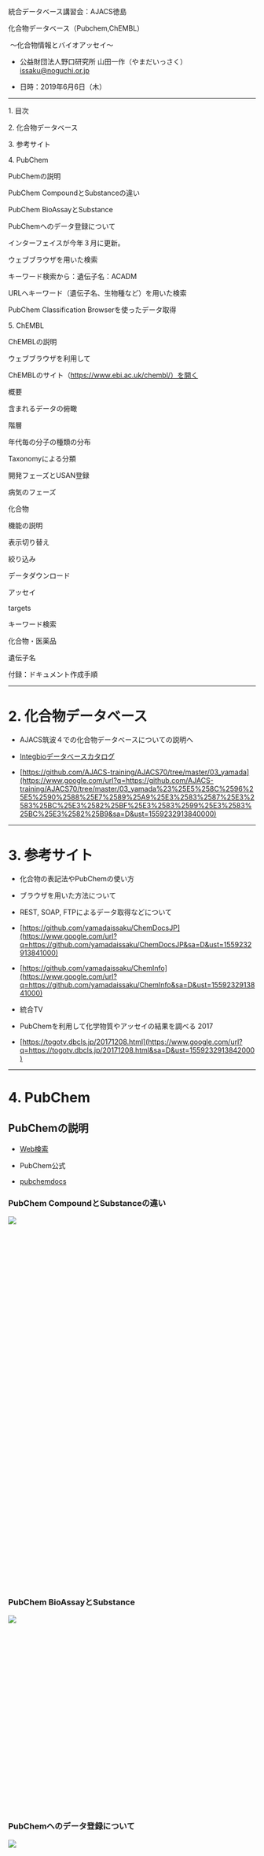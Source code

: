<meta content="text/html; charset=UTF-8" http-equiv="content-type">

<span class="c32">統合データベース講習会：AJACS徳島</span>

<span class="c31">化合物データベース（Pubchem,ChEMBL）</span>

<span class="c31">&nbsp;〜化合物情報とバイオアッセイ〜</span>

<span class="c24 c35"></span>

* <span class="c41">公益財団法人野口研究所 山田一作（やまだいっさく） </span><span class="c10 c41">[issaku@noguchi.or.jp](mailto:issaku@noguchi.or.jp)</span>

* <span class="c41">日時：2019年6月6日（木）</span>

---

<span class="c3"></span>

<span class="c3"></span>

<span class="c14">1. 目次</span>

<span class="c12 c10">2. 化合物データベース</span>

<span class="c12 c10">3. 参考サイト</span>

<span class="c12 c10">4. PubChem</span>

<span class="c12 c10">PubChemの説明</span>

<span class="c12 c10">PubChem CompoundとSubstanceの違い</span>

<span class="c12 c10">PubChem BioAssayとSubstance</span>

<span class="c12 c10">PubChemへのデータ登録について</span>

<span class="c12 c10">インターフェイスが今年３月に更新。</span>

<span class="c12 c10">ウェブブラウザを用いた検索</span>

<span class="c12 c10">キーワード検索から：遺伝子名：ACADM</span>

<span class="c12 c10">URLへキーワード（遺伝子名、生物種など）を用いた検索</span>

<span class="c12 c10">PubChem Classification Browserを使ったデータ取得</span>

<span class="c12 c10">5. ChEMBL</span>

<span class="c12 c10">ChEMBLの説明</span>

<span class="c12 c10">ウェブブラウザを利用して</span>

<span class="c12 c10">ChEMBLのサイト（https://www.ebi.ac.uk/chembl/）を開く</span>

<span class="c12 c10">概要</span>

<span class="c12 c10">含まれるデータの俯瞰</span>

<span class="c12 c10">階層</span>

<span class="c12 c10">年代毎の分子の種類の分布</span>

<span class="c12 c10">Taxonomyによる分類</span>

<span class="c12 c10">開発フェーズとUSAN登録</span>

<span class="c12 c10">病気のフェーズ</span>

<span class="c12 c10">化合物</span>

<span class="c12 c10">機能の説明</span>

<span class="c12 c10">表示切り替え</span>

<span class="c12 c10">絞り込み</span>

<span class="c12 c10">データダウンロード</span>

<span class="c12 c10">アッセイ</span>

<span class="c12 c10">targets</span>

<span class="c12 c10">キーワード検索</span>

<span class="c12 c10">化合物・医薬品</span>

<span class="c12 c10">遺伝子名</span>

<span class="c12 c10">付録：ドキュメント作成手順</span>

<span class="c3"></span>

---

<span class="c3"></span>

<span class="c3"></span>

<span class="c14">2. 化合物データベース</span>
=====================================

* <span class="c3">AJACS筑波４での化合物データベースについての説明へ</span>

* <span class="c22">[Integbioデータベースカタログ](https://www.google.com/url?q=https://integbio.jp/dbcatalog/?lang%3Dja&sa=D&ust=1559232913839000)</span>

* <span class="c10">[https://github.com/AJACS-training/AJACS70/tree/master/03_yamada](https://www.google.com/url?q=https://github.com/AJACS-training/AJACS70/tree/master/03_yamada%23%25E5%258C%2596%25E5%2590%2588%25E7%2589%25A9%25E3%2583%2587%25E3%2583%25BC%25E3%2582%25BF%25E3%2583%2599%25E3%2583%25BC%25E3%2582%25B9&sa=D&ust=1559232913840000)</span>

<span class="c3"></span>

---

<span class="c3"></span>

<span class="c14">3. 参考サイト</span>
=================================

* <span class="c3">化合物の表記法やPubChemの使い方</span>

* <span class="c3">ブラウザを用いた方法について</span>
* <span class="c3">REST, SOAP, FTPによるデータ取得などについて</span>

* <span class="c10">[https://github.com/yamadaissaku/ChemDocsJP](https://www.google.com/url?q=https://github.com/yamadaissaku/ChemDocsJP&sa=D&ust=1559232913841000)</span>
* <span class="c10">[https://github.com/yamadaissaku/ChemInfo](https://www.google.com/url?q=https://github.com/yamadaissaku/ChemInfo&sa=D&ust=1559232913841000)</span>

* <span class="c3">統合TV</span>

* <span class="c3">PubChemを利用して化学物質やアッセイの結果を調べる 2017</span>

* <span class="c10">[https://togotv.dbcls.jp/20171208.html](https://www.google.com/url?q=https://togotv.dbcls.jp/20171208.html&sa=D&ust=1559232913842000)</span>

<span class="c3"></span>

---

<span class="c3"></span>

<span class="c14">4. PubChem</span>
===================================

<span class="c19">PubChemの説明</span>
-----------------------------------

* <span class="c10">[Web検索](https://www.google.com/url?q=https://www.google.com/search?q%3Dpubchem%26oq%3Dpubchem%26aqs%3Dchrome..69i57j69i60l4j0.4321j0j4%26sourceid%3Dchrome%26ie%3DUTF-8&sa=D&ust=1559232913843000)</span>
* <span class="c3">PubChem公式</span>

* <span class="c10">[pubchemdocs](https://www.google.com/url?q=https://pubchemdocs.ncbi.nlm.nih.gov/&sa=D&ust=1559232913843000)</span>

### <span class="c42">PubChem CompoundとSubstanceの違い</span>

<span style="overflow: hidden; display: inline-block; margin: 0.00px 0.00px; border: 0.00px solid #000000; transform: rotate(0.00rad) translateZ(0px); -webkit-transform: rotate(0.00rad) translateZ(0px); width: 316.09px; height: 748.70px;">![](images/image24.png)</span>

### <span class="c42">PubChem BioAssayとSubstance</span>

<span style="overflow: hidden; display: inline-block; margin: 0.00px 0.00px; border: 0.00px solid #000000; transform: rotate(0.00rad) translateZ(0px); -webkit-transform: rotate(0.00rad) translateZ(0px); width: 680.61px; height: 393.33px;">![](images/image100.png)</span>

### <span class="c42">PubChemへのデータ登録について</span>

<span style="overflow: hidden; display: inline-block; margin: 0.00px 0.00px; border: 0.00px solid #000000; transform: rotate(0.00rad) translateZ(0px); -webkit-transform: rotate(0.00rad) translateZ(0px); width: 680.61px; height: 536.00px;">![](images/image98.png)</span>

---

<span class="c3"></span>

<span class="c19">インターフェイスが今年３月に更新。</span>
------------------------------------------

* <span class="c10">[https://pubchemdocs.ncbi.nlm.nih.gov/about](https://www.google.com/url?q=https://pubchemdocs.ncbi.nlm.nih.gov/about&sa=D&ust=1559232913845000)</span>

<span style="overflow: hidden; display: inline-block; margin: 0.00px -0.00px; border: 1.33px solid #000000; transform: rotate(0.00rad) translateZ(0px); -webkit-transform: rotate(0.00rad) translateZ(0px); width: 529.00px; height: 83.00px;">![](images/image66.png)</span>

<span style="overflow: hidden; display: inline-block; margin: 0.00px 0.00px; border: 0.00px solid #000000; transform: rotate(0.00rad) translateZ(0px); -webkit-transform: rotate(0.00rad) translateZ(0px); width: 680.61px; height: 342.67px;">![](images/image25.png)</span>

---

<span class="c3"></span>

<span class="c19">ウェブブラウザを用いた検索</span>
--------------------------------------

### <span>キーワード検索から：遺伝子名：</span><span class="c32">ACADM</span><span class="c42">&nbsp;</span>

1.  <span class="c10">[中鎖アシル CoA デヒドロゲナーゼ (MCAD) 欠損症の病因遺伝子 ：ACADM ](https://www.google.com/url?q=https://www.genome.jp/dbget-bin/www_bget?ds_ja:H00488&sa=D&ust=1559232913846000)</span><span class="c3">について調べてみましょう。</span>
2.  <span>PubChemのサイト（</span><span class="c10">[https://pubchem.ncbi.nlm.nih.gov/](https://www.google.com/url?q=https://pubchem.ncbi.nlm.nih.gov/&sa=D&ust=1559232913847000)</span><span class="c3">）を開きます。</span>

* <span class="c3">または、Googleなどの検索エンジンで”PubChem”と検索し、下記のリンクをクリック</span>

<span style="overflow: hidden; display: inline-block; margin: 0.00px 0.00px; border: 0.00px solid #000000; transform: rotate(0.00rad) translateZ(0px); -webkit-transform: rotate(0.00rad) translateZ(0px); width: 457.81px; height: 98.82px;">![](images/image6.png)</span>

1.  <span>下図のようにキーワード入力欄に”</span><span class="c32">ACADM</span><span class="c3">&nbsp;”を入力すると、Compound, Gene, Taxonomyに分類された候補キーワードが示されます。</span>

<span class="c3"></span>

<span style="overflow: hidden; display: inline-block; margin: 0.00px 0.00px; border: 0.00px solid #000000; transform: rotate(0.00rad) translateZ(0px); -webkit-transform: rotate(0.00rad) translateZ(0px); width: 680.61px; height: 402.67px;">![](images/image2.png)</span>

<span class="c3"></span>

1.  <span class="c3">今回は、"Gene"の"Acadm"をクリックすると、下図のサイトに移動します。</span>
2.  <span class="c3">ここでも、分類としてSubstances, Genes, BioAssays, Literature, Patentsが表示され、その下の（）内に含まれるデータの数が表示されます。</span>

<span class="c3"></span>

<span style="overflow: hidden; display: inline-block; margin: 0.00px 0.00px; border: 0.00px solid #000000; transform: rotate(0.00rad) translateZ(0px); -webkit-transform: rotate(0.00rad) translateZ(0px); width: 680.61px; height: 401.33px;">![](images/image78.png)</span>

<span class="c3"></span>

1.  <span class="c3">ここで、"Gene"をクリックすると、taxonomy IDの異なる３個の遺伝子が含まれることがわかります。</span>

* <span class="c10">[9906: Homo sapiens (human) ](https://www.google.com/url?q=https://www.ncbi.nlm.nih.gov/Taxonomy/Browser/wwwtax.cgi?id%3D9606&sa=D&ust=1559232913848000)</span>
* <span class="c10">[10090: Mus musculus (house mouse) ](https://www.google.com/url?q=https://www.ncbi.nlm.nih.gov/Taxonomy/Browser/wwwtax.cgi?id%3D10090&sa=D&ust=1559232913849000)</span>
* <span class="c10">[10116: Rattus norvegicus (Norway rat) ](https://www.google.com/url?q=https://www.ncbi.nlm.nih.gov/Taxonomy/Browser/wwwtax.cgi?id%3D10116&sa=D&ust=1559232913849000)</span>

<span style="overflow: hidden; display: inline-block; margin: 0.00px 0.00px; border: 0.00px solid #000000; transform: rotate(0.00rad) translateZ(0px); -webkit-transform: rotate(0.00rad) translateZ(0px); width: 680.61px; height: 332.00px;">![](images/image10.png)</span>

<span class="c3"></span>

1.  <span class="c3">ここで、各遺伝子毎にLinked BioAssays Countが表示されています。</span>

<span style="overflow: hidden; display: inline-block; margin: 0.00px 0.00px; border: 0.00px solid #000000; transform: rotate(0.00rad) translateZ(0px); -webkit-transform: rotate(0.00rad) translateZ(0px); width: 264.00px; height: 48.00px;">![](images/image73.png)</span>

<span class="c3"></span>

1.  <span class="c3">Linked BioAssays Countのあとの数値、この場合は"12"をクリックすると、BioAssaysのサイトへ移動します。</span>

<span style="overflow: hidden; display: inline-block; margin: 0.00px 0.00px; border: 0.00px solid #000000; transform: rotate(0.00rad) translateZ(0px); -webkit-transform: rotate(0.00rad) translateZ(0px); width: 680.61px; height: 361.33px;">![](images/image51.png)</span>

<span class="c3"></span>

1.  <span class="c3">Linked BioAssays Countのあとの数値、この場合は"12"をクリックすると、BioAssaysのサイトへ移動します。</span>

* <span class="c3">BioAssay AID,&nbsp;&nbsp;&nbsp;&nbsp;&nbsp;&nbsp;&nbsp;&nbsp;BioAssay Name, BioAssay Type の表示された表が表示されます。</span>

<span style="overflow: hidden; display: inline-block; margin: 0.00px 0.00px; border: 0.00px solid #000000; transform: rotate(0.00rad) translateZ(0px); -webkit-transform: rotate(0.00rad) translateZ(0px); width: 680.61px; height: 86.67px;">![](images/image64.png)</span>

<span class="c3"></span>

<span style="overflow: hidden; display: inline-block; margin: 0.00px 0.00px; border: 0.00px solid #000000; transform: rotate(0.00rad) translateZ(0px); -webkit-transform: rotate(0.00rad) translateZ(0px); width: 36.00px; height: 41.00px;">![](images/image89.png)</span><span class="c3">をクリックすると、説明が表示されます。この機能はPubChemの色々なサイトにありますので、”これ何？”と思ったら、クリックしてみてください。</span>

<span style="overflow: hidden; display: inline-block; margin: 0.00px 0.00px; border: 0.00px solid #000000; transform: rotate(0.00rad) translateZ(0px); -webkit-transform: rotate(0.00rad) translateZ(0px); width: 680.61px; height: 172.00px;">![](images/image22.png)</span>

<span class="c3"></span>

1.  <span class="c3">右上のDownloadをクリックとCSV形式で取得することができます。ダウンロードしたCSV形式のファイルを開くと以下のようになります。</span>

<span class="c3"></span>

<span style="overflow: hidden; display: inline-block; margin: 0.00px 0.00px; border: 0.00px solid #000000; transform: rotate(0.00rad) translateZ(0px); -webkit-transform: rotate(0.00rad) translateZ(0px); width: 680.61px; height: 149.33px;">![](images/image15.png)</span>

<span class="c3"></span>

1.  <span class="c3">テーブルの”BioAssay AID”をクリックすると、以下のようなアッセイの詳細を見ることができます。</span>

<span style="overflow: hidden; display: inline-block; margin: 0.00px 0.00px; border: 0.00px solid #000000; transform: rotate(0.00rad) translateZ(0px); -webkit-transform: rotate(0.00rad) translateZ(0px); width: 680.61px; height: 554.67px;">![](images/image28.png)</span>

<span class="c3"></span>

1.  <span class="c3">詳細ページには上図のようなことが記載されています。</span>

* <span class="c3">”Tested Substances:”を見ていただくと、”Active”と”Inactive”の件数がわかります。</span>

* <span class="c3">”Data table”をクリックすると下記のTableが表示されます。これは、ページをスクロールすることや、ページ右端の”CONTENTS”の”2 Data Table”をクリックすることでも同様に移動できます。</span>

<span style="overflow: hidden; display: inline-block; margin: 0.00px 0.00px; border: 0.00px solid #000000; transform: rotate(0.00rad) translateZ(0px); -webkit-transform: rotate(0.00rad) translateZ(0px); width: 680.61px; height: 433.33px;">![](images/image47.png)</span>

<span class="c3"></span>

1.  <span class="c3">右上の”？”をクリックすると ここでも説明が表示されます。</span>

<span style="overflow: hidden; display: inline-block; margin: 0.00px 0.00px; border: 0.00px solid #000000; transform: rotate(0.00rad) translateZ(0px); -webkit-transform: rotate(0.00rad) translateZ(0px); width: 680.61px; height: 126.67px;">![](images/image19.png)</span>

<span class="c3"></span>

1.  <span class="c3">Data Tableには様々な情報が登録されています。右上の”SORT BY”のプルダウンにより、Activity, Score, SID, CID</span>

<span style="overflow: hidden; display: inline-block; margin: 0.00px 0.00px; border: 0.00px solid #000000; transform: rotate(0.00rad) translateZ(0px); -webkit-transform: rotate(0.00rad) translateZ(0px); width: 680.61px; height: 177.33px;">![](images/image108.png)</span>

<span class="c3"></span>

1.  <span class="c3">右上のDownloadをクリックとCSV形式で取得することができます。また、Data Tableのダウンロードでは、下図のようにALL, ACTIVE, INACTIVEをそれぞれ取得できます。</span>

<span style="overflow: hidden; display: inline-block; margin: 0.00px 0.00px; border: 0.00px solid #000000; transform: rotate(0.00rad) translateZ(0px); -webkit-transform: rotate(0.00rad) translateZ(0px); width: 361.00px; height: 213.00px;">![](images/image107.png)</span>

<span class="c3"></span>

1.  <span class="c3">取得したCSV形式のファイルを開くと以下のようになります。</span>

<span style="overflow: hidden; display: inline-block; margin: 0.00px 0.00px; border: 0.00px solid #000000; transform: rotate(0.00rad) translateZ(0px); -webkit-transform: rotate(0.00rad) translateZ(0px); width: 680.61px; height: 208.00px;">![](images/image86.png)</span>

<span class="c3"></span>

1.  <span class="c3">Data Tableからのリンクは、SID, Activity, Entrez GeneIDから、それぞれのページに移動することができます。</span>
2.  <span class="c3">Data Tableの各列のSIDのSID（例えば：152153881）をクリックすると下図のようなページが表示されます。</span>

<span style="overflow: hidden; display: inline-block; margin: 0.00px 0.00px; border: 0.00px solid #000000; transform: rotate(0.00rad) translateZ(0px); -webkit-transform: rotate(0.00rad) translateZ(0px); width: 114.00px; height: 277.00px;">![](images/image52.png)</span>

<span style="overflow: hidden; display: inline-block; margin: 0.00px 0.00px; border: 0.00px solid #000000; transform: rotate(0.00rad) translateZ(0px); -webkit-transform: rotate(0.00rad) translateZ(0px); width: 680.61px; height: 389.33px;">![](images/image48.png)</span>

<span class="c3"></span>

1.  <span class="c3">このページでは、Depositor CommentsやSIDに関するBiological Test Resultsを得ることができます。</span>

<span style="overflow: hidden; display: inline-block; margin: 0.00px 0.00px; border: 0.00px solid #000000; transform: rotate(0.00rad) translateZ(0px); -webkit-transform: rotate(0.00rad) translateZ(0px); width: 680.61px; height: 645.33px;">![](images/image14.png)</span>

<span class="c3"></span>

1.  <span class="c3">Data Tableの各列のActivityのActive or Inactiveをクリックすると下図のようなページが表示されます。</span>

<span style="overflow: hidden; display: inline-block; margin: 0.00px 0.00px; border: 0.00px solid #000000; transform: rotate(0.00rad) translateZ(0px); -webkit-transform: rotate(0.00rad) translateZ(0px); width: 91.00px; height: 194.00px;">![](images/image5.png)</span>

<span style="overflow: hidden; display: inline-block; margin: 0.00px 0.00px; border: 0.00px solid #000000; transform: rotate(0.00rad) translateZ(0px); -webkit-transform: rotate(0.00rad) translateZ(0px); width: 680.61px; height: 201.33px;">![](images/image76.png)</span>

<span style="overflow: hidden; display: inline-block; margin: 0.00px 0.00px; border: 0.00px solid #000000; transform: rotate(0.00rad) translateZ(0px); -webkit-transform: rotate(0.00rad) translateZ(0px); width: 680.61px; height: 253.33px;">![](images/image43.png)</span>

<span style="overflow: hidden; display: inline-block; margin: 0.00px 0.00px; border: 0.00px solid #000000; transform: rotate(0.00rad) translateZ(0px); -webkit-transform: rotate(0.00rad) translateZ(0px); width: 680.61px; height: 310.67px;">![](images/image74.png)</span>

<span class="c3"></span>

1.  <span class="c3">Data Tableの各列のEntrez GeneIDをクリックすると下図のようなページが表示されます。このページでは、遺伝子に関する各種情報を見ることができます。</span>

<span style="overflow: hidden; display: inline-block; margin: 0.00px 0.00px; border: 0.00px solid #000000; transform: rotate(0.00rad) translateZ(0px); -webkit-transform: rotate(0.00rad) translateZ(0px); width: 82.00px; height: 216.00px;">![](images/image70.png)</span>

<span style="overflow: hidden; display: inline-block; margin: 0.00px 0.00px; border: 0.00px solid #000000; transform: rotate(0.00rad) translateZ(0px); -webkit-transform: rotate(0.00rad) translateZ(0px); width: 680.61px; height: 381.33px;">![](images/image49.png)</span>

---

<span class="c3"></span>

<span class="c3"></span>

### <span class="c42">URLへキーワード（遺伝子名、生物種など）を用いた検索</span>

* <span class="c3">以下のようなURLを用いることで、キーワードに該当するエントリーを表示させることもできます。</span>
* <span class="c10">[https://pubchem.ncbi.nlm.nih.gov/gene/ACADM/human](https://www.google.com/url?q=https://pubchem.ncbi.nlm.nih.gov/gene/ACADM/human&sa=D&ust=1559232913856000)</span>

<span style="overflow: hidden; display: inline-block; margin: 0.00px 0.00px; border: 0.00px solid #000000; transform: rotate(0.00rad) translateZ(0px); -webkit-transform: rotate(0.00rad) translateZ(0px); width: 680.61px; height: 350.67px;">![](images/image65.png)</span>

<span class="c3"></span>

* <span class="c10">[https://pubchem.ncbi.nlm.nih.gov/protein/P00533](https://www.google.com/url?q=https://pubchem.ncbi.nlm.nih.gov/protein/P00533&sa=D&ust=1559232913857000)</span>

<span class="c3"></span>

<span style="overflow: hidden; display: inline-block; margin: 0.00px 0.00px; border: 0.00px solid #000000; transform: rotate(0.00rad) translateZ(0px); -webkit-transform: rotate(0.00rad) translateZ(0px); width: 680.61px; height: 309.33px;">![](images/image13.png)</span>

<span class="c3"></span>

<span class="c19">PubChem Classification Browserを使ったデータ取得</span>
----------------------------------------------------------------

1.  <span class="c3">下記の検索ボックス下にあるアイコンの右から二番目の"Browse Data"をクリックします。</span>

* <span class="c3">または、下記のURLへ移動します。</span>

* <span class="c10">[https://pubchem.ncbi.nlm.nih.gov/classification/#hid=1](https://www.google.com/url?q=https://pubchem.ncbi.nlm.nih.gov/classification/%23hid%3D1&sa=D&ust=1559232913858000)</span>

<span style="overflow: hidden; display: inline-block; margin: 0.00px 0.00px; border: 0.00px solid #000000; transform: rotate(0.00rad) translateZ(0px); -webkit-transform: rotate(0.00rad) translateZ(0px); width: 680.61px; height: 321.33px;">![](images/image103.png)</span>

<span class="c3"></span>

1.  <span class="c3">下図のようなClassification Browserが表示されます。</span>

<span style="overflow: hidden; display: inline-block; margin: 0.00px 0.00px; border: 0.00px solid #000000; transform: rotate(0.00rad) translateZ(0px); -webkit-transform: rotate(0.00rad) translateZ(0px); width: 680.61px; height: 334.67px;">![](images/image99.png)</span>

<span class="c3"></span>

1.  <span>Select classificationで、”</span><span class="c39">ChEMBL</span><span class="c3">”を選択してください。</span>

<span style="overflow: hidden; display: inline-block; margin: 0.00px 0.00px; border: 0.00px solid #000000; transform: rotate(0.00rad) translateZ(0px); -webkit-transform: rotate(0.00rad) translateZ(0px); width: 680.61px; height: 353.33px;">![](images/image42.png)</span>

<span class="c3"></span>

1.  <span class="c3">Data type counts to display の下に、None, Compound, Substance, Assay, PubMed, Gene, Protein, Taxonomy が表示されました。</span>

<span style="overflow: hidden; display: inline-block; margin: 0.00px 0.00px; border: 0.00px solid #000000; transform: rotate(0.00rad) translateZ(0px); -webkit-transform: rotate(0.00rad) translateZ(0px); width: 496.00px; height: 37.00px;">![](images/image94.png)</span>

<span class="c3"></span>

1.  <span class="c3">AssayやGeneを選択すると、以下のように項目に含まれる数値が変わります。</span>

<span style="overflow: hidden; display: inline-block; margin: 0.00px 0.00px; border: 0.00px solid #000000; transform: rotate(0.00rad) translateZ(0px); -webkit-transform: rotate(0.00rad) translateZ(0px); width: 663.00px; height: 319.00px;">![](images/image50.png)</span>

1.  <span class="c3">左の青三角をクリックすると下の階層が表示されます。</span>

<span style="overflow: hidden; display: inline-block; margin: 0.00px 0.00px; border: 0.00px solid #000000; transform: rotate(0.00rad) translateZ(0px); -webkit-transform: rotate(0.00rad) translateZ(0px); width: 459.00px; height: 201.00px;">![](images/image34.png)</span>

1.  <span>右</span><span class="c3">の青い数字をクリックすると、リストが表示されます。 </span>

<span style="overflow: hidden; display: inline-block; margin: 0.00px 0.00px; border: 0.00px solid #000000; transform: rotate(0.00rad) translateZ(0px); -webkit-transform: rotate(0.00rad) translateZ(0px); width: 680.61px; height: 226.67px;">![](images/image27.png)</span>

<span class="c3"></span>

1.  <span class="c3">左上のプルダウンで、Format, 表示件数、ソートを変更できます。</span>

<span style="overflow: hidden; display: inline-block; margin: 0.00px 0.00px; border: 0.00px solid #000000; transform: rotate(0.00rad) translateZ(0px); -webkit-transform: rotate(0.00rad) translateZ(0px); width: 187.20px; height: 208.70px;">![](images/image80.png)</span><span style="overflow: hidden; display: inline-block; margin: 0.00px 0.00px; border: 0.00px solid #000000; transform: rotate(0.00rad) translateZ(0px); -webkit-transform: rotate(0.00rad) translateZ(0px); width: 169.70px; height: 169.70px;">![](images/image93.png)</span><span style="overflow: hidden; display: inline-block; margin: 0.00px 0.00px; border: 0.00px solid #000000; transform: rotate(0.00rad) translateZ(0px); -webkit-transform: rotate(0.00rad) translateZ(0px); width: 256.40px; height: 149.70px;">![](images/image85.png)</span>

<span class="c3"></span>

1.  <span class="c3">左の Results by taxonから、生物種を選択して絞り込みができます。</span>

<span class="c3"></span>

<span class="c3"></span>

<span style="overflow: hidden; display: inline-block; margin: 0.00px 0.00px; border: 0.00px solid #000000; transform: rotate(0.00rad) translateZ(0px); -webkit-transform: rotate(0.00rad) translateZ(0px); width: 265.00px; height: 207.00px;">![](images/image102.png)</span>

<span class="c3"></span>

1.  <span>検索（選択）されたリストは右上の”Send to:”のプルダウンから、形式を選択してデータ得ることができます。</span>

<span style="overflow: hidden; display: inline-block; margin: 0.00px 0.00px; border: 0.00px solid #000000; transform: rotate(0.00rad) translateZ(0px); -webkit-transform: rotate(0.00rad) translateZ(0px); width: 438.00px; height: 139.00px;">![](images/image21.png)</span>

<span class="c3"></span>

---

<span class="c3"></span>

<span class="c3"></span>

---

<span class="c3"></span>

<span class="c3"></span>

<span class="c14">5. ChEMBL</span>
==================================

<span class="c19">ChEMBLの説明</span>
----------------------------------

* <span class="c3">ChEMBLとは</span>

* <span class="c3">ChEMBLはEBIのChEMBLチームにより維持管理されている化合物の活性などを収録したデータベース</span>

* <span class="c3">以下のリンクも参考になります。</span>

* <span class="c10">[https://github.com/Mishima-syk/py4chemoinformatics/blob/master/ch04_database.asciidoc](https://www.google.com/url?q=https://github.com/Mishima-syk/py4chemoinformatics/blob/master/ch04_database.asciidoc&sa=D&ust=1559232913862000)</span>

<span class="c3"></span>

* <span class="c3">ChEMBL Interface Questions</span>

* <span class="c10">[https://chembl.gitbook.io/chembl-interface-documentation/frequently-asked-questions/chembl-interface-questions#can-i-edit-the-query-being-used](https://www.google.com/url?q=https://chembl.gitbook.io/chembl-interface-documentation/frequently-asked-questions/chembl-interface-questions%23can-i-edit-the-query-being-used&sa=D&ust=1559232913863000)</span>

<span class="c3"></span>

* <span class="c3">chembl-interface-documentation</span>

* <span class="c10">[https://chembl.gitbook.io/chembl-interface-documentation/](https://www.google.com/url?q=https://chembl.gitbook.io/chembl-interface-documentation/&sa=D&ust=1559232913864000)</span>

<span class="c3"></span>

<span class="c3"></span>

---

<span class="c3"></span>

### <span class="c42">ウェブブラウザを利用して</span>

1.  #### <span>ChEMBLのサイト（</span><span class="c10">[https://www.ebi.ac.uk/chembl/](https://www.google.com/url?q=https://www.ebi.ac.uk/chembl/&sa=D&ust=1559232913864000)</span><span class="c24 c21">）を開く</span>

* <span class="c3">または、Googleなどの検索エンジンで”ChEMBL”と検索し、下記のリンクをクリック</span>

<span style="overflow: hidden; display: inline-block; margin: 0.00px 0.00px; border: 0.00px solid #000000; transform: rotate(0.00rad) translateZ(0px); -webkit-transform: rotate(0.00rad) translateZ(0px); width: 680.61px; height: 169.33px;">![](images/image71.png)</span>

---

<span class="c3"></span>

1.  #### <span class="c24 c21">概要</span>

##### <span class="c12 c21">含まれるデータの俯瞰</span>

* <span>左図の"</span><span class="c13"><</span><span>”, "</span><span class="c13">></span><span class="c3">"をクリックすると、表示される項目が以下のようにかわります。</span>

<span style="overflow: hidden; display: inline-block; margin: 0.00px 0.00px; border: 0.00px solid #000000; transform: rotate(0.00rad) translateZ(0px); -webkit-transform: rotate(0.00rad) translateZ(0px); width: 644.81px; height: 723.44px;">![](images/image101.png)</span>

<span class="c3"></span>

<span class="c3"></span>

<span style="overflow: hidden; display: inline-block; margin: 0.00px 0.00px; border: 0.00px solid #000000; transform: rotate(0.00rad) translateZ(0px); -webkit-transform: rotate(0.00rad) translateZ(0px); width: 680.61px; height: 404.00px;">![](images/image39.png)</span>

<span class="c3"></span>

---

<span class="c3"></span>

##### <span class="c12 c21">階層</span>

* <span class="c3">表示された項目をクリックすることで下の階層を見ることができます。</span>

<span style="overflow: hidden; display: inline-block; margin: 0.00px 0.00px; border: 0.00px solid #000000; transform: rotate(0.00rad) translateZ(0px); -webkit-transform: rotate(0.00rad) translateZ(0px); width: 680.61px; height: 390.67px;">![](images/image61.png)</span>

<span class="c3"></span>

* <span class="c3">"Enzyme"をクリックすると下図（中央）のように下の階層を見ることができます。</span>
* <span class="c3">さらに"Kinase"をクリックすると下図（右）のように下の階層を見ることができます。</span>

<span style="overflow: hidden; display: inline-block; margin: 0.00px 0.00px; border: 0.00px solid #000000; transform: rotate(0.00rad) translateZ(0px); -webkit-transform: rotate(0.00rad) translateZ(0px); width: 211.44px; height: 205.70px;">![](images/image91.png)</span><span style="overflow: hidden; display: inline-block; margin: 0.00px 0.00px; border: 0.00px solid #000000; transform: rotate(0.00rad) translateZ(0px); -webkit-transform: rotate(0.00rad) translateZ(0px); width: 200.50px; height: 189.70px;">![](images/image105.png)</span><span style="overflow: hidden; display: inline-block; margin: 0.00px 0.00px; border: 0.00px solid #000000; transform: rotate(0.00rad) translateZ(0px); -webkit-transform: rotate(0.00rad) translateZ(0px); width: 174.81px; height: 164.74px;">![](images/image90.png)</span>

---

<span class="c3"></span>

##### <span class="c12 c21">年代毎の分子の種類の分布</span>

* <span class="c3">マウスオーバーするとデータが表示されます。</span>

<span style="overflow: hidden; display: inline-block; margin: 0.00px 0.00px; border: 0.00px solid #000000; transform: rotate(0.00rad) translateZ(0px); -webkit-transform: rotate(0.00rad) translateZ(0px); width: 528.00px; height: 431.00px;">![](images/image68.png)</span>

---

<span class="c3"></span>

##### <span class="c12 c21">Taxonomyによる分類</span>

* <span class="c3">クリックして中を見ていくことができます。</span>

<span style="overflow: hidden; display: inline-block; margin: 0.00px 0.00px; border: 0.00px solid #000000; transform: rotate(0.00rad) translateZ(0px); -webkit-transform: rotate(0.00rad) translateZ(0px); width: 680.61px; height: 396.00px;">![](images/image11.png)</span>

---

<span class="c3"></span>

<span class="c3"></span>

##### <span class="c12 c21">開発フェーズとUSAN登録</span>

* <span class="c3">マウスオーバーして、クリックするとその情報が表示されます。</span>

<span class="c3"></span>

<span class="c3"></span>

<span style="overflow: hidden; display: inline-block; margin: 0.00px 0.00px; border: 0.00px solid #000000; transform: rotate(0.00rad) translateZ(0px); -webkit-transform: rotate(0.00rad) translateZ(0px); width: 680.61px; height: 298.67px;">![](images/image84.png)</span>

<span style="overflow: hidden; display: inline-block; margin: 0.00px 0.00px; border: 0.00px solid #000000; transform: rotate(0.00rad) translateZ(0px); -webkit-transform: rotate(0.00rad) translateZ(0px); width: 680.61px; height: 338.67px;">![](images/image114.png)</span>

<span class="c3"></span>

---

<span class="c3"></span>

##### <span class="c12 c21">病気のフェーズ</span>

<span style="overflow: hidden; display: inline-block; margin: 0.00px 0.00px; border: 0.00px solid #000000; transform: rotate(0.00rad) translateZ(0px); -webkit-transform: rotate(0.00rad) translateZ(0px); width: 680.61px; height: 397.33px;">![](images/image75.png)</span>

* <span class="c3">色のついたところをクリックすると下図のような関連する化合物リストが表示されます。</span>

<span style="overflow: hidden; display: inline-block; margin: 0.00px 0.00px; border: 0.00px solid #000000; transform: rotate(0.00rad) translateZ(0px); -webkit-transform: rotate(0.00rad) translateZ(0px); width: 680.61px; height: 304.00px;">![](images/image30.png)</span>

<span class="c3"></span>

---

<span class="c3"></span>

<span class="c3"></span>

##### <span class="c12 c21">化合物</span>

<span style="overflow: hidden; display: inline-block; margin: 0.00px 0.00px; border: 0.00px solid #000000; transform: rotate(0.00rad) translateZ(0px); -webkit-transform: rotate(0.00rad) translateZ(0px); width: 269.81px; height: 270.68px;">![](images/image69.png)</span>

* <span class="c3">Compoundsをクリックすると下図のような化合物リストが表示されます。</span>

<span style="overflow: hidden; display: inline-block; margin: 0.00px 0.00px; border: 0.00px solid #000000; transform: rotate(0.00rad) translateZ(0px); -webkit-transform: rotate(0.00rad) translateZ(0px); width: 680.61px; height: 508.00px;">![](images/image62.png)</span>

<span class="c3"></span>

---

<span class="c3"></span>

<span class="c3"></span>

#### <span class="c24 c21">機能の説明</span>

##### <span class="c12 c21">表示切り替え</span>

* <span class="c3">左上のTable, Card, Graph, Heatmapをクリックすると表示を切り替えることができます。</span>

<span style="overflow: hidden; display: inline-block; margin: 0.00px 0.00px; border: 0.00px solid #000000; transform: rotate(0.00rad) translateZ(0px); -webkit-transform: rotate(0.00rad) translateZ(0px); width: 224.00px; height: 71.00px;">![](images/image104.png)</span>

##### <span class="c12 c21">絞り込み</span>

* <span class="c3">Filterから絞りたい項目をクリックして選択すると、データを絞り込むことができます。</span>

<span style="overflow: hidden; display: inline-block; margin: 0.00px 0.00px; border: 0.00px solid #000000; transform: rotate(0.00rad) translateZ(0px); -webkit-transform: rotate(0.00rad) translateZ(0px); width: 342.00px; height: 520.00px;">![](images/image67.png)</span><span style="overflow: hidden; display: inline-block; margin: 0.00px 0.00px; border: 0.00px solid #000000; transform: rotate(0.00rad) translateZ(0px); -webkit-transform: rotate(0.00rad) translateZ(0px); width: 348.00px; height: 625.00px;">![](images/image33.png)</span>

* <span style="overflow: hidden; display: inline-block; margin: 0.00px 0.00px; border: 0.00px solid #000000; transform: rotate(0.00rad) translateZ(0px); -webkit-transform: rotate(0.00rad) translateZ(0px); width: 103.00px; height: 52.00px;">![](images/image3.png)</span><span class="c3">で、フィルターをクリアすることができます。</span>

##### <span class="c12 c21">データダウンロード</span>

* <span class="c3">右上のアイコンからダウンロートする形式を選んで選択したデータをダウンロードすることができます。</span>

<span style="overflow: hidden; display: inline-block; margin: 0.00px 0.00px; border: 0.00px solid #000000; transform: rotate(0.00rad) translateZ(0px); -webkit-transform: rotate(0.00rad) translateZ(0px); width: 224.00px; height: 51.00px;">![](images/image1.png)</span>

<span style="overflow: hidden; display: inline-block; margin: 0.00px 0.00px; border: 0.00px solid #000000; transform: rotate(0.00rad) translateZ(0px); -webkit-transform: rotate(0.00rad) translateZ(0px); width: 680.61px; height: 425.33px;">![](images/image18.png)</span>

<span class="c3"></span>

---

<span class="c3"></span>

<span class="c3"></span>

#### <span class="c21 c24">アッセイ</span>

<span style="overflow: hidden; display: inline-block; margin: 0.00px 0.00px; border: 0.00px solid #000000; transform: rotate(0.00rad) translateZ(0px); -webkit-transform: rotate(0.00rad) translateZ(0px); width: 269.81px; height: 270.68px;">![](images/image69.png)</span>

* <span class="c3">上図の"Assays"をクリックすると、下図のようなアッセイリストが表示されます。</span>

<span style="overflow: hidden; display: inline-block; margin: 0.00px 0.00px; border: 0.00px solid #000000; transform: rotate(0.00rad) translateZ(0px); -webkit-transform: rotate(0.00rad) translateZ(0px); width: 680.61px; height: 328.00px;">![](images/image96.png)</span>

<span class="c3"></span>

* <span class="c3">左にある”Filters”で、各種条件でフィルターすることができます。</span>

<span style="overflow: hidden; display: inline-block; margin: 0.00px 0.00px; border: 0.00px solid #000000; transform: rotate(0.00rad) translateZ(0px); -webkit-transform: rotate(0.00rad) translateZ(0px); width: 680.61px; height: 417.33px;">![](images/image60.png)</span>

<span class="c3"></span>

* <span class="c3">リストにある”ChEMBL ID”のリンクをクリックすると下図のような”Assay Report Card”が表示されます。</span>

* <span class="c3">Assay Report Cardには、Basic Information, Curation Summary, Activity Charts, Compound Summaryが含まれています。</span>

<span style="overflow: hidden; display: inline-block; margin: 0.00px 0.00px; border: 0.00px solid #000000; transform: rotate(0.00rad) translateZ(0px); -webkit-transform: rotate(0.00rad) translateZ(0px); width: 680.61px; height: 329.33px;">![](images/image56.png)</span>

<span style="overflow: hidden; display: inline-block; margin: 0.00px 0.00px; border: 0.00px solid #000000; transform: rotate(0.00rad) translateZ(0px); -webkit-transform: rotate(0.00rad) translateZ(0px); width: 680.61px; height: 124.00px;">![](images/image81.png)</span>

<span style="overflow: hidden; display: inline-block; margin: 0.00px 0.00px; border: 0.00px solid #000000; transform: rotate(0.00rad) translateZ(0px); -webkit-transform: rotate(0.00rad) translateZ(0px); width: 551.00px; height: 492.00px;">![](images/image16.png)</span>

* <span class="c3">Bioactivityでクリックすると、活性情報のリストが表示されます。</span>

<span class="c3"></span>

<span style="overflow: hidden; display: inline-block; margin: 0.00px 0.00px; border: 0.00px solid #000000; transform: rotate(0.00rad) translateZ(0px); -webkit-transform: rotate(0.00rad) translateZ(0px); width: 680.61px; height: 261.33px;">![](images/image26.png)</span>

<span class="c3"></span>

---

<span class="c3"></span>

<span class="c3"></span>

#### <span class="c24 c21">targets</span>

<span style="overflow: hidden; display: inline-block; margin: 0.00px 0.00px; border: 0.00px solid #000000; transform: rotate(0.00rad) translateZ(0px); -webkit-transform: rotate(0.00rad) translateZ(0px); width: 269.81px; height: 270.68px;">![](images/image69.png)</span>

* <span class="c3">"Targets"をクリックすると、下図のようなリストが表示されます。</span>

<span style="overflow: hidden; display: inline-block; margin: 0.00px 0.00px; border: 0.00px solid #000000; transform: rotate(0.00rad) translateZ(0px); -webkit-transform: rotate(0.00rad) translateZ(0px); width: 680.61px; height: 374.67px;">![](images/image20.png)</span>

<span class="c3">Organism: Homo Sapiens, Protein Classification L2: Kinase</span>

<span class="c3"></span>

* <span class="c3">左にあるFiltersを用いて、絞り込むことができます。</span>

<span style="overflow: hidden; display: inline-block; margin: 0.00px 0.00px; border: 0.00px solid #000000; transform: rotate(0.00rad) translateZ(0px); -webkit-transform: rotate(0.00rad) translateZ(0px); width: 680.61px; height: 612.00px;">![](images/image17.png)</span>

<span class="c3"></span>

* <span class="c3">リストの"ChEMBL ID"をクリックすると、下図のような”Target Report Card”が表示されます。</span>

* <span class="c3">”Target Report Card”には、以下に示すような様々な情報が含まれています。</span>

<span style="overflow: hidden; display: inline-block; margin: 0.00px 0.00px; border: 0.00px solid #000000; transform: rotate(0.00rad) translateZ(0px); -webkit-transform: rotate(0.00rad) translateZ(0px); width: 680.61px; height: 417.33px;">![](images/image8.png)</span>

<span style="overflow: hidden; display: inline-block; margin: 0.00px 0.00px; border: 0.00px solid #000000; transform: rotate(0.00rad) translateZ(0px); -webkit-transform: rotate(0.00rad) translateZ(0px); width: 680.61px; height: 373.33px;">![](images/image63.png)</span>

<span style="overflow: hidden; display: inline-block; margin: 0.00px 0.00px; border: 0.00px solid #000000; transform: rotate(0.00rad) translateZ(0px); -webkit-transform: rotate(0.00rad) translateZ(0px); width: 680.61px; height: 481.33px;">![](images/image29.png)</span>

<span style="overflow: hidden; display: inline-block; margin: 0.00px 0.00px; border: 0.00px solid #000000; transform: rotate(0.00rad) translateZ(0px); -webkit-transform: rotate(0.00rad) translateZ(0px); width: 680.61px; height: 636.00px;">![](images/image40.png)</span>

<span class="c3"></span>

<span style="overflow: hidden; display: inline-block; margin: 0.00px 0.00px; border: 0.00px solid #000000; transform: rotate(0.00rad) translateZ(0px); -webkit-transform: rotate(0.00rad) translateZ(0px); width: 680.61px; height: 524.00px;">![](images/image55.png)</span>

<span style="overflow: hidden; display: inline-block; margin: 0.00px 0.00px; border: 0.00px solid #000000; transform: rotate(0.00rad) translateZ(0px); -webkit-transform: rotate(0.00rad) translateZ(0px); width: 680.61px; height: 314.67px;">![](images/image45.png)</span>

<span style="overflow: hidden; display: inline-block; margin: 0.00px 0.00px; border: 0.00px solid #000000; transform: rotate(0.00rad) translateZ(0px); -webkit-transform: rotate(0.00rad) translateZ(0px); width: 680.61px; height: 185.33px;">![](images/image54.png)</span>

<span class="c3"></span>

<span style="overflow: hidden; display: inline-block; margin: 0.00px 0.00px; border: 0.00px solid #000000; transform: rotate(0.00rad) translateZ(0px); -webkit-transform: rotate(0.00rad) translateZ(0px); width: 680.61px; height: 144.00px;">![](images/image97.png)</span>

<span class="c3"></span>

---

<span class="c3"></span>

<span class="c3"></span>

### <span class="c42">キーワード検索</span>

#### <span class="c24 c21">化合物・医薬品</span>

<span class="c3"></span>

<span class="c3">レキサルティ</span>

<span class="c3"></span>

<span class="c10">[https://www.kegg.jp/medicus-bin/japic_med?japic_code=00067274](https://www.google.com/url?q=https://www.kegg.jp/medicus-bin/japic_med?japic_code%3D00067274&sa=D&ust=1559232913877000)</span>

<span style="overflow: hidden; display: inline-block; margin: 0.00px 0.00px; border: 0.00px solid #000000; transform: rotate(0.00rad) translateZ(0px); -webkit-transform: rotate(0.00rad) translateZ(0px); width: 680.61px; height: 392.00px;">![](images/image110.png)</span>

<span class="c3">“Brexpiprazole”を検索してみましょう</span>

* <span class="c3">トップページ右上の入力欄にキーワードを入力します。今回は”Brexpiprazole”</span>

<span class="c3"></span>

<span style="overflow: hidden; display: inline-block; margin: 0.00px 0.00px; border: 0.00px solid #000000; transform: rotate(0.00rad) translateZ(0px); -webkit-transform: rotate(0.00rad) translateZ(0px); width: 680.61px; height: 105.33px;">![](images/image4.png)</span>

<span class="c3"></span>

* <span class="c3">キーワードを入力すると関連情報が表示されます。ここでは、  </span>

<span style="overflow: hidden; display: inline-block; margin: 0.00px 0.00px; border: 0.00px solid #000000; transform: rotate(0.00rad) translateZ(0px); -webkit-transform: rotate(0.00rad) translateZ(0px); width: 261.00px; height: 32.00px;">![](images/image12.png)</span>

<span class="c3">からCompoundsに含まれているデータであることがわかります。</span>

<span class="c3"></span>

<span>右下に表示される</span><span style="overflow: hidden; display: inline-block; margin: 0.00px 0.00px; border: 0.00px solid #000000; transform: rotate(0.00rad) translateZ(0px); -webkit-transform: rotate(0.00rad) translateZ(0px); width: 175.00px; height: 33.00px;">![](images/image41.png)</span><span class="c3">をクリックすると分子の詳細ページが表示されます。</span>

<span class="c10">[https://www.ebi.ac.uk/chembl/compound_report_card/CHEMBL2105760/](https://www.google.com/url?q=https://www.ebi.ac.uk/chembl/compound_report_card/CHEMBL2105760/&sa=D&ust=1559232913879000)</span>

<span class="c3"></span>

<span style="overflow: hidden; display: inline-block; margin: 0.00px 0.00px; border: 0.00px solid #000000; transform: rotate(0.00rad) translateZ(0px); -webkit-transform: rotate(0.00rad) translateZ(0px); width: 680.61px; height: 301.33px;">![](images/image77.png)</span>

<span style="overflow: hidden; display: inline-block; margin: 0.00px 0.00px; border: 0.00px solid #000000; transform: rotate(0.00rad) translateZ(0px); -webkit-transform: rotate(0.00rad) translateZ(0px); width: 680.61px; height: 212.00px;">![](images/image32.png)</span>

<span style="overflow: hidden; display: inline-block; margin: 0.00px 0.00px; border: 0.00px solid #000000; transform: rotate(0.00rad) translateZ(0px); -webkit-transform: rotate(0.00rad) translateZ(0px); width: 680.61px; height: 109.33px;">![](images/image109.png)</span>

<span style="overflow: hidden; display: inline-block; margin: 0.00px 0.00px; border: 0.00px solid #000000; transform: rotate(0.00rad) translateZ(0px); -webkit-transform: rotate(0.00rad) translateZ(0px); width: 680.61px; height: 272.00px;">![](images/image35.png)</span>

<span style="overflow: hidden; display: inline-block; margin: 0.00px 0.00px; border: 0.00px solid #000000; transform: rotate(0.00rad) translateZ(0px); -webkit-transform: rotate(0.00rad) translateZ(0px); width: 680.61px; height: 132.00px;">![](images/image53.png)</span>

<span style="overflow: hidden; display: inline-block; margin: 0.00px 0.00px; border: 0.00px solid #000000; transform: rotate(0.00rad) translateZ(0px); -webkit-transform: rotate(0.00rad) translateZ(0px); width: 680.61px; height: 384.00px;">![](images/image7.png)</span>

<span class="c3"></span>

<span style="overflow: hidden; display: inline-block; margin: 0.00px 0.00px; border: 0.00px solid #000000; transform: rotate(0.00rad) translateZ(0px); -webkit-transform: rotate(0.00rad) translateZ(0px); width: 680.61px; height: 349.33px;">![](images/image95.png)</span>

<span style="overflow: hidden; display: inline-block; margin: 0.00px 0.00px; border: 0.00px solid #000000; transform: rotate(0.00rad) translateZ(0px); -webkit-transform: rotate(0.00rad) translateZ(0px); width: 680.61px; height: 258.67px;">![](images/image38.png)</span>

<span style="overflow: hidden; display: inline-block; margin: 0.00px 0.00px; border: 0.00px solid #000000; transform: rotate(0.00rad) translateZ(0px); -webkit-transform: rotate(0.00rad) translateZ(0px); width: 680.61px; height: 321.33px;">![](images/image59.png)</span>

<span style="overflow: hidden; display: inline-block; margin: 0.00px 0.00px; border: 0.00px solid #000000; transform: rotate(0.00rad) translateZ(0px); -webkit-transform: rotate(0.00rad) translateZ(0px); width: 680.61px; height: 558.67px;">![](images/image83.png)</span>

<span style="overflow: hidden; display: inline-block; margin: 0.00px 0.00px; border: 0.00px solid #000000; transform: rotate(0.00rad) translateZ(0px); -webkit-transform: rotate(0.00rad) translateZ(0px); width: 680.61px; height: 370.67px;">![](images/image111.png)</span>

<span style="overflow: hidden; display: inline-block; margin: 0.00px 0.00px; border: 0.00px solid #000000; transform: rotate(0.00rad) translateZ(0px); -webkit-transform: rotate(0.00rad) translateZ(0px); width: 680.61px; height: 225.33px;">![](images/image82.png)</span>

<span style="overflow: hidden; display: inline-block; margin: 0.00px 0.00px; border: 0.00px solid #000000; transform: rotate(0.00rad) translateZ(0px); -webkit-transform: rotate(0.00rad) translateZ(0px); width: 680.61px; height: 569.33px;">![](images/image37.png)</span>

<span style="overflow: hidden; display: inline-block; margin: 0.00px 0.00px; border: 0.00px solid #000000; transform: rotate(0.00rad) translateZ(0px); -webkit-transform: rotate(0.00rad) translateZ(0px); width: 680.61px; height: 528.00px;">![](images/image58.png)</span>

<span class="c3"></span>

<span class="c3"></span>

<span class="c3"></span>

#### <span class="c24 c21">遺伝子名</span>

* <span class="c32">MAPK6</span><span class="c3">遺伝子</span>

<span class="c3">ヒトでマイトジェン活性化プロテインキナーゼ6をコードするMAPK6遺伝子</span>

<span style="overflow: hidden; display: inline-block; margin: 0.00px 0.00px; border: 0.00px solid #000000; transform: rotate(0.00rad) translateZ(0px); -webkit-transform: rotate(0.00rad) translateZ(0px); width: 680.61px; height: 94.67px;">![](images/image46.png)</span>

<span class="c3"></span>

<span style="overflow: hidden; display: inline-block; margin: 0.00px 0.00px; border: 0.00px solid #000000; transform: rotate(0.00rad) translateZ(0px); -webkit-transform: rotate(0.00rad) translateZ(0px); width: 220.00px; height: 37.00px;">![](images/image9.png)</span>

<span class="c3">からTargetsに含まれていることがわかります。</span>

<span>右下に表示される</span><span style="overflow: hidden; display: inline-block; margin: 0.00px 0.00px; border: 0.00px solid #000000; transform: rotate(0.00rad) translateZ(0px); -webkit-transform: rotate(0.00rad) translateZ(0px); width: 147.00px; height: 34.00px;">![](images/image88.png)</span><span>をクリックすると</span><span class="c10">[詳細ページ](https://www.google.com/url?q=https://www.ebi.ac.uk/chembl/target_report_card/CHEMBL5121/&sa=D&ust=1559232913882000)</span><span class="c3">へ移動します。</span>

<span style="overflow: hidden; display: inline-block; margin: 0.00px 0.00px; border: 0.00px solid #000000; transform: rotate(0.00rad) translateZ(0px); -webkit-transform: rotate(0.00rad) translateZ(0px); width: 680.61px; height: 253.33px;">![](images/image92.png)</span>

<span style="overflow: hidden; display: inline-block; margin: 0.00px 0.00px; border: 0.00px solid #000000; transform: rotate(0.00rad) translateZ(0px); -webkit-transform: rotate(0.00rad) translateZ(0px); width: 680.61px; height: 154.67px;">![](images/image106.png)</span>

<span style="overflow: hidden; display: inline-block; margin: 0.00px 0.00px; border: 0.00px solid #000000; transform: rotate(0.00rad) translateZ(0px); -webkit-transform: rotate(0.00rad) translateZ(0px); width: 680.61px; height: 362.67px;">![](images/image113.png)</span>

<span style="overflow: hidden; display: inline-block; margin: 0.00px 0.00px; border: 0.00px solid #000000; transform: rotate(0.00rad) translateZ(0px); -webkit-transform: rotate(0.00rad) translateZ(0px); width: 430.00px; height: 504.00px;">![](images/image87.png)</span>

<span class="c3"></span>

* <span class="c3">ここで、マウスカーソルをKdにのせて、クリックすると詳細データが表示されます。</span>

<span style="overflow: hidden; display: inline-block; margin: 0.00px 0.00px; border: 0.00px solid #000000; transform: rotate(0.00rad) translateZ(0px); -webkit-transform: rotate(0.00rad) translateZ(0px); width: 680.61px; height: 390.67px;">![](images/image72.png)</span>

<span class="c3"></span>

<span class="c3"></span>

<span class="c3"></span>

<span style="overflow: hidden; display: inline-block; margin: 0.00px 0.00px; border: 0.00px solid #000000; transform: rotate(0.00rad) translateZ(0px); -webkit-transform: rotate(0.00rad) translateZ(0px); width: 680.61px; height: 488.00px;">![](images/image31.png)</span>

* <span class="c3">各プロットにマウスカーソルをのせると、プロットの情報が表示されます。</span>

<span class="c3"></span>

<span class="c23">BEI / Binding Efficiency Index / 結合効率指数</span>

<span class="c23">SEI / Surface-binding Efficiency Index / 表面結合効率指数</span>

<span style="overflow: hidden; display: inline-block; margin: 0.00px 0.00px; border: 0.00px solid #000000; transform: rotate(0.00rad) translateZ(0px); -webkit-transform: rotate(0.00rad) translateZ(0px); width: 680.61px; height: 474.67px;">![](images/image112.png)</span>

<span style="overflow: hidden; display: inline-block; margin: 0.00px 0.00px; border: 0.00px solid #000000; transform: rotate(0.00rad) translateZ(0px); -webkit-transform: rotate(0.00rad) translateZ(0px); width: 680.61px; height: 616.00px;">![](images/image23.png)</span>

<span style="overflow: hidden; display: inline-block; margin: 0.00px 0.00px; border: 0.00px solid #000000; transform: rotate(0.00rad) translateZ(0px); -webkit-transform: rotate(0.00rad) translateZ(0px); width: 680.61px; height: 518.67px;">![](images/image79.png)</span>

<span style="overflow: hidden; display: inline-block; margin: 0.00px 0.00px; border: 0.00px solid #000000; transform: rotate(0.00rad) translateZ(0px); -webkit-transform: rotate(0.00rad) translateZ(0px); width: 680.61px; height: 313.33px;">![](images/image36.png)</span>

<span style="overflow: hidden; display: inline-block; margin: 0.00px 0.00px; border: 0.00px solid #000000; transform: rotate(0.00rad) translateZ(0px); -webkit-transform: rotate(0.00rad) translateZ(0px); width: 680.61px; height: 188.00px;">![](images/image44.png)</span>

<span style="overflow: hidden; display: inline-block; margin: 0.00px 0.00px; border: 0.00px solid #000000; transform: rotate(0.00rad) translateZ(0px); -webkit-transform: rotate(0.00rad) translateZ(0px); width: 680.61px; height: 140.00px;">![](images/image57.png)</span>

<span class="c3"></span>

---

<span class="c3"></span>

<span class="c3"></span>

<span>付録：</span><span class="c35 c32 c40">ドキュメント作成手順</span>
===========================================================

1.  <span class="c3">Google Documentで内容作成</span>
2.  <span class="c3">Google Documentの”ファイル”→”形式を指定してダウンロード”で、”ウェブページ(html)”を選択する。</span>
3.  <span class="c3">ダウンロードしたzipファイルを解凍する。</span>
4.  <span class="c3">HTML - Markdown 変換</span>

1.  <span class="c10">[https://pronama.jp/md/](https://www.google.com/url?q=https://pronama.jp/md/&sa=D&ust=1559232913886000)</span>

1.  <span class="c3">Githubへhtmlとmdファイル、必要な画像ファイルをアップロード</span>

<span class="c3"></span>

<span class="c3"></span>

<span class="c3">以上</span>

<span class="c3"></span>

<span class="c3"></span>

<span class="c3"></span>

<div>
    <span class="c3"></span>
</div>
